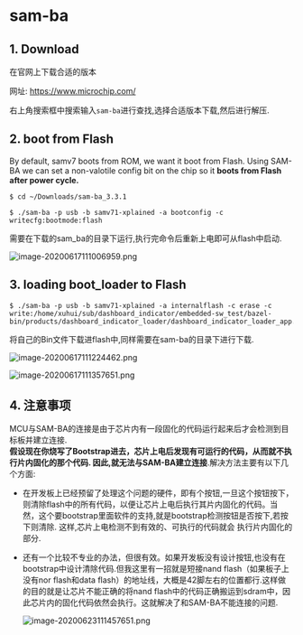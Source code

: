 # sam-ba

## 1. Download

在官网上下载合适的版本  

网址: https://www.microchip.com/

右上角搜索框中搜索输入`sam-ba`进行查找,选择合适版本下载,然后进行解压.

## 2. boot from Flash

By default, samv7 boots from ROM, we want it boot from Flash. Using SAM-BA we can set a non-valotile config bit on the chip so it **boots from Flash after power cycle.**

```
$ cd ~/Downloads/sam-ba_3.3.1
```

```
$ ./sam-ba -p usb -b samv71-xplained -a bootconfig -c writecfg:bootmode:flash
```

需要在下载的sam_ba的目录下运行,执行完命令后重新上电即可从flash中启动.

![image-20200617111006959.png](https://github.com/chang1995/Learning_Notes/blob/master/picture_library/image-20200617111006959.png?raw=true)

## 3. loading boot_loader to Flash

```
$ ./sam-ba -p usb -b samv71-xplained -a internalflash -c erase -c write:/home/xuhui/sub/dashboard_indicator/embedded-sw_test/bazel-bin/products/dashboard_indicator_loader/dashboard_indicator_loader_app.bin 
```

将自己的Bin文件下载进flash中,同样需要在sam-ba的目录下进行下载.

![image-20200617111224462.png](https://github.com/chang1995/Learning_Notes/blob/master/picture_library/image-20200617111224462.png?raw=true)

![image-20200617111357651.png](https://github.com/chang1995/Learning_Notes/blob/master/picture_library/image-20200617111357651.png?raw=true)

## 4. 注意事项

MCU与SAM-BA的连接是由于芯片内有一段固化的代码运行起来后才会检测到目标板并建立连接.   
**假设现在你烧写了Bootstrap进去，芯片上电后发现有可运行的代码，从而就不执行片内固化的那个代码. 因此,就无法与SAM-BA建立连接**.解决方法主要有以下几个方面:  

* 在开发板上已经预留了处理这个问题的硬件，即有个按钮,一旦这个按钮按下，则清除flash中的所有代码，以便让芯片上电后执行其片内固化的代码。当    然，这个要bootstrap里面软件的支持,就是bootstrap检测按钮是否按下,若按下则清除. 这样,芯片上电检测不到有效的、可执行的代码就会 执行片内固化的部分.

* 还有一个比较不专业的办法，但很有效。如果开发板没有设计按钮,也没有在bootstrap中设计清除代码.但我这里有一招就是短接nand flash（如果板子上没有nor flash和data flash）的地址线，大概是42脚左右的位置都行.这样做的目的就是让芯片不能正确的将nand flash中的代码正确搬运到sdram中，因此芯片内的固化代码依然会执行。这就解决了和SAM-BA不能连接的问题.

  ![image-20200623111457651.png](https://github.com/chang1995/Learning_Notes/blob/master/picture_library/image-20200623111457651.png?raw=true)